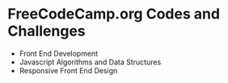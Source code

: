 # FreeCodeCamp.org Codes and Challenges
- Front End Development
- Javascript Algorithms and Data Structures
- Responsive Front End Design

